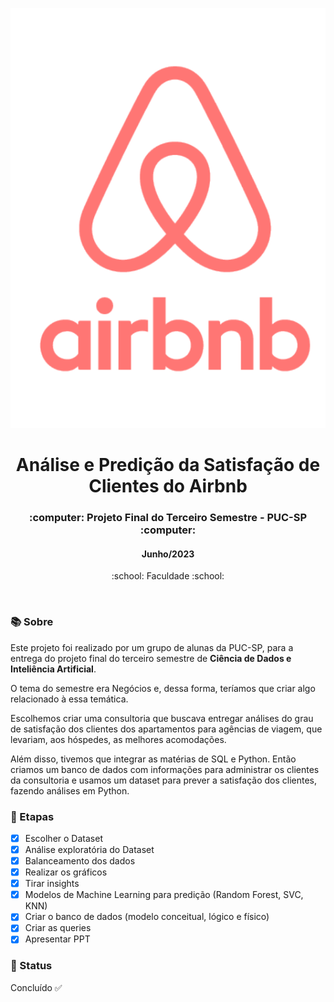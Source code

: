 <p align="center">
  <img src="https://github.com/maafinotti/satisfacao_clientes_airbnb/blob/master/img/logo.png">
</p>

<h1 align="center">Análise e Predição da Satisfação de Clientes do Airbnb</h1>

<h3 align="center">:computer: Projeto Final do Terceiro Semestre - PUC-SP :computer: </h3>
<h4 align="center">Junho/2023</h4>
<p align='center'> :school: Faculdade :school: </p>
 
  </br>
  
### :books: Sobre
Este projeto foi realizado por um grupo de alunas da PUC-SP, para a entrega do projeto final do terceiro semestre de **Ciência de Dados e Inteliência Artificial**.

O tema do semestre era Negócios e, dessa forma, teríamos que criar algo relacionado à essa temática. 

Escolhemos criar uma consultoria que buscava entregar análises do grau de satisfação dos clientes dos apartamentos para agências de viagem, que levariam, aos hóspedes, as melhores acomodações.

Além disso, tivemos que integrar as matérias de SQL e Python. Então criamos um banco de dados com informações para administrar os clientes da consultoria e usamos um dataset para prever a satisfação dos clientes, fazendo análises em Python.

### :bookmark_tabs: Etapas
- [x] Escolher o Dataset
- [x] Análise exploratória do Dataset
- [x] Balanceamento dos dados
- [x] Realizar os gráficos
- [x] Tirar insights
- [x] Modelos de Machine Learning para predição (Random Forest, SVC, KNN)
- [x] Criar o banco de dados (modelo conceitual, lógico e físico)
- [x] Criar as queries
- [x] Apresentar PPT

### :eyes: Status
Concluído :white_check_mark:
